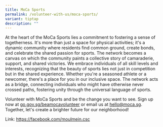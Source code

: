 ```yaml
---
title: MoCa Sports
permalink: /volunteer-with-us/moca-sports/
variant: tiptap
description: ""
---
```

<p>At the heart of the MoCa Sports lies a commitment to fostering a sense
of togetherness. It's more than just a space for physical activities; it's
a dynamic community where residents find common ground, create bonds, and
celebrate the shared passion for sports. The network becomes a canvas on
which the community paints a collective story of camaraderie, support,
and shared victories. We embrace individuals of all skill levels and interests,
recognizing that the beauty of sports lies not just in competition but
in the shared experience. Whether you're a seasoned athlete or a newcomer,
there's a place for you in our inclusive space. The network acts as a bridge,
connecting individuals who might have otherwise never crossed paths, fostering
unity through the universal language of sports.</p>
<p>Volunteer with MoCa Sports and be the change you want to see. Sign up
now at <a href="http://go.gov.sg/beamocavolunteer" rel="noopener noreferrer nofollow" target="_blank">go.gov.sg/beamocavolunteer</a> or
email us at <a href="mailto:hello@moca.sg" rel="noopener noreferrer nofollow" target="_blank">hello@moca.sg</a>.
Together, let's create a brighter future for our neighborhood!</p>
<p></p>
<p>Link: <a href="https://facebook.com/moulmein.csc" rel="noopener noreferrer nofollow" target="_blank">https://facebook.com/moulmein.csc</a>
</p>
